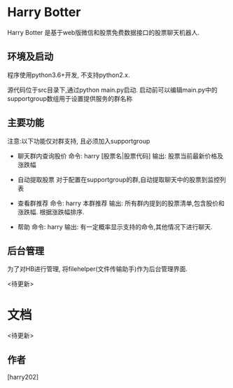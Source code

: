 # Harry Botter

Harry Botter 是基于web版微信和股票免费数据接口的股票聊天机器人.

## 环境及启动
程序使用python3.6+开发, 不支持python2.x.

源代码位于src目录下,通过python main.py启动.
启动前可以编辑main.py中的 supportgroup数组用于设置提供服务的群名称

## 主要功能
注意:以下功能仅对群支持, 且必须加入supportgroup
* 聊天群内查询股价
命令:
harry [股票名|股票代码] 
输出:
股票当前最新价格及涨跌幅

* 自动提取股票
对于配置在supportgroup的群,自动提取聊天中的股票到监控列表

* 查看群推荐
命令:
harry 本群推荐
输出:
所有群内提到的股票清单,包含股价和涨跌幅. 根据涨跌幅排序.

* 帮助
命令:
harry
输出:
有一定概率显示支持的命令,其他情况下进行聊天.

## 后台管理
为了对HB进行管理, 将filehelper(文件传输助手)作为后台管理界面.

<待更新>

# 文档
<待更新>


## 作者
[harry202]
